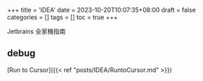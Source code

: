 +++
title = 'IDEA'
date = 2023-10-20T10:07:35+08:00
draft = false
categories = []
tags = []
toc = true
+++

Jetbrains 全家桶指南

## debug

[Run to Cursor]({{< ref "posts/IDEA/RuntoCursor.md" >}})
